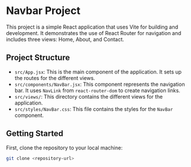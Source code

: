 # Navbar Project

This project is a simple React application that uses Vite for building and development. It demonstrates the use of React Router for navigation and includes three views: Home, About, and Contact.

## Project Structure

- `src/App.jsx`: This is the main component of the application. It sets up the routes for the different views.
- `src/components/NavBar.jsx`: This component represents the navigation bar. It uses `NavLink` from `react-router-dom` to create navigation links.
- `src/views/`: This directory contains the different views for the application.
- `src/styles/NavBar.css`: This file contains the styles for the `NavBar` component.

## Getting Started

First, clone the repository to your local machine:

```sh
git clone <repository-url>